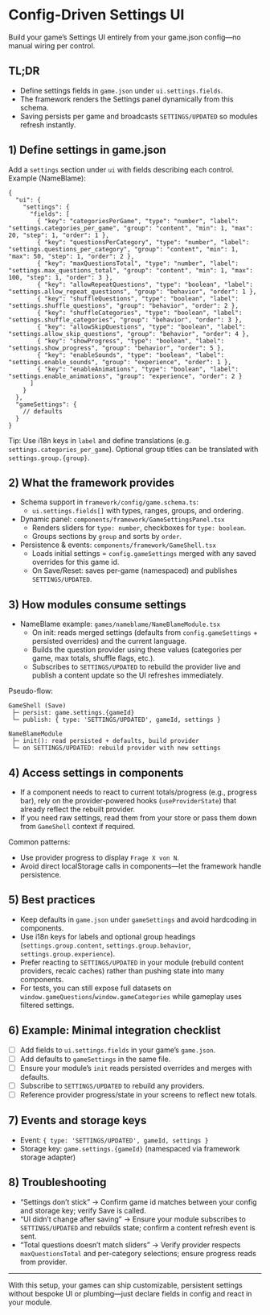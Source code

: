 # Config-Driven Settings UI

Build your game’s Settings UI entirely from your game.json config—no manual wiring per control.

## TL;DR
- Define settings fields in `game.json` under `ui.settings.fields`.
- The framework renders the Settings panel dynamically from this schema.
- Saving persists per game and broadcasts `SETTINGS/UPDATED` so modules refresh instantly.

## 1) Define settings in game.json

Add a `settings` section under `ui` with fields describing each control. Example (NameBlame):

```jsonc
{
  "ui": {
    "settings": {
      "fields": [
        { "key": "categoriesPerGame", "type": "number", "label": "settings.categories_per_game", "group": "content", "min": 1, "max": 20, "step": 1, "order": 1 },
        { "key": "questionsPerCategory", "type": "number", "label": "settings.questions_per_category", "group": "content", "min": 1, "max": 50, "step": 1, "order": 2 },
        { "key": "maxQuestionsTotal", "type": "number", "label": "settings.max_questions_total", "group": "content", "min": 1, "max": 100, "step": 1, "order": 3 },
        { "key": "allowRepeatQuestions", "type": "boolean", "label": "settings.allow_repeat_questions", "group": "behavior", "order": 1 },
        { "key": "shuffleQuestions", "type": "boolean", "label": "settings.shuffle_questions", "group": "behavior", "order": 2 },
        { "key": "shuffleCategories", "type": "boolean", "label": "settings.shuffle_categories", "group": "behavior", "order": 3 },
        { "key": "allowSkipQuestions", "type": "boolean", "label": "settings.allow_skip_questions", "group": "behavior", "order": 4 },
        { "key": "showProgress", "type": "boolean", "label": "settings.show_progress", "group": "behavior", "order": 5 },
        { "key": "enableSounds", "type": "boolean", "label": "settings.enable_sounds", "group": "experience", "order": 1 },
        { "key": "enableAnimations", "type": "boolean", "label": "settings.enable_animations", "group": "experience", "order": 2 }
      ]
    }
  },
  "gameSettings": {
    // defaults
  }
}
```

Tip: Use i18n keys in `label` and define translations (e.g. `settings.categories_per_game`). Optional group titles can be translated with `settings.group.{group}`.

## 2) What the framework provides

- Schema support in `framework/config/game.schema.ts`:
  - `ui.settings.fields[]` with types, ranges, groups, and ordering.
- Dynamic panel: `components/framework/GameSettingsPanel.tsx`
  - Renders sliders for `type: number`, checkboxes for `type: boolean`.
  - Groups sections by `group` and sorts by `order`.
- Persistence & events: `components/framework/GameShell.tsx`
  - Loads initial settings = `config.gameSettings` merged with any saved overrides for this game id.
  - On Save/Reset: saves per-game (namespaced) and publishes `SETTINGS/UPDATED`.

## 3) How modules consume settings

- NameBlame example: `games/nameblame/NameBlameModule.tsx`
  - On init: reads merged settings (defaults from `config.gameSettings` + persisted overrides) and the current language.
  - Builds the question provider using these values (categories per game, max totals, shuffle flags, etc.).
  - Subscribes to `SETTINGS/UPDATED` to rebuild the provider live and publish a content update so the UI refreshes immediately.

Pseudo-flow:
```
GameShell (Save)
 ├─ persist: game.settings.{gameId}
 └─ publish: { type: 'SETTINGS/UPDATED', gameId, settings }
 
NameBlameModule
 ├─ init(): read persisted + defaults, build provider
 └─ on SETTINGS/UPDATED: rebuild provider with new settings
```

## 4) Access settings in components

- If a component needs to react to current totals/progress (e.g., progress bar), rely on the provider-powered hooks (`useProviderState`) that already reflect the rebuilt provider.
- If you need raw settings, read them from your store or pass them down from `GameShell` context if required.

Common patterns:
- Use provider progress to display `Frage X von N`.
- Avoid direct localStorage calls in components—let the framework handle persistence.

## 5) Best practices

- Keep defaults in `game.json` under `gameSettings` and avoid hardcoding in components.
- Use i18n keys for labels and optional group headings (`settings.group.content`, `settings.group.behavior`, `settings.group.experience`).
- Prefer reacting to `SETTINGS/UPDATED` in your module (rebuild content providers, recalc caches) rather than pushing state into many components.
- For tests, you can still expose full datasets on `window.gameQuestions`/`window.gameCategories` while gameplay uses filtered settings.

## 6) Example: Minimal integration checklist

- [ ] Add fields to `ui.settings.fields` in your game’s `game.json`.
- [ ] Add defaults to `gameSettings` in the same file.
- [ ] Ensure your module’s `init` reads persisted overrides and merges with defaults.
- [ ] Subscribe to `SETTINGS/UPDATED` to rebuild any providers.
- [ ] Reference provider progress/state in your screens to reflect new totals.

## 7) Events and storage keys

- Event: `{ type: 'SETTINGS/UPDATED', gameId, settings }`
- Storage key: `game.settings.{gameId}` (namespaced via framework storage adapter)

## 8) Troubleshooting

- “Settings don’t stick” → Confirm game id matches between your config and storage key; verify Save is called.
- “UI didn’t change after saving” → Ensure your module subscribes to `SETTINGS/UPDATED` and rebuilds state; confirm a content refresh event is sent.
- “Total questions doesn’t match sliders” → Verify provider respects `maxQuestionsTotal` and per-category selections; ensure progress reads from provider.

---

With this setup, your games can ship customizable, persistent settings without bespoke UI or plumbing—just declare fields in config and react in your module.
